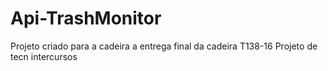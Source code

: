 # Api-TrashMonitor
Projeto criado para a cadeira a entrega final da cadeira T138-16 Projeto de tecn intercursos 
